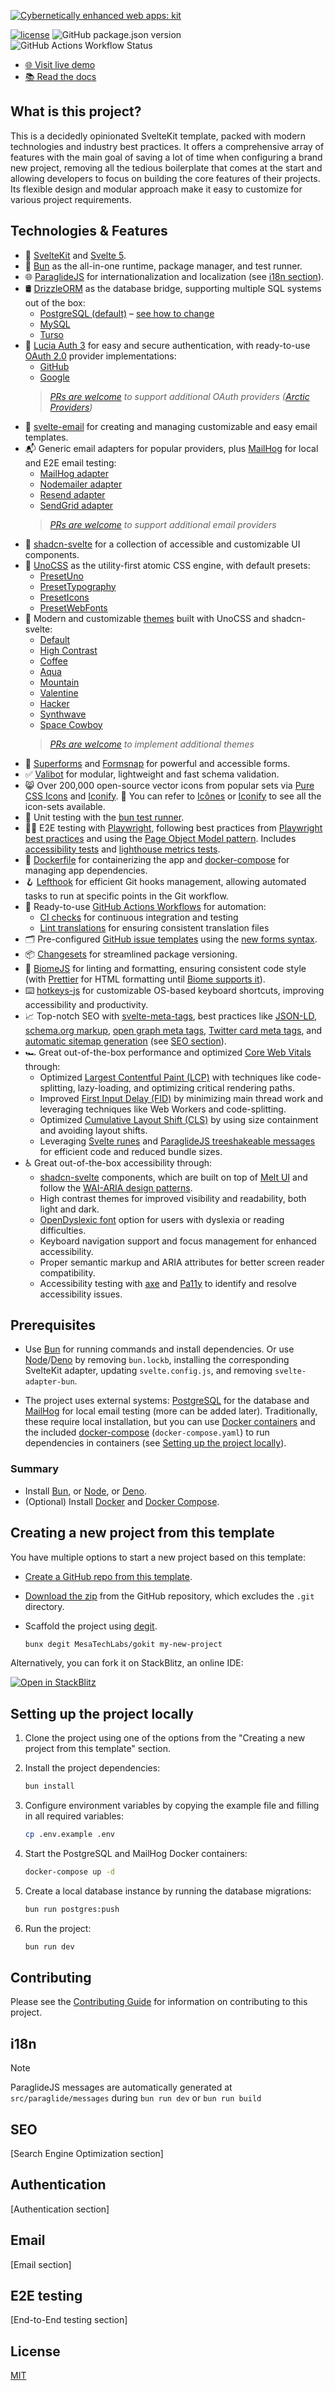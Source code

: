 [![Cybernetically enhanced web apps: kit](https://sveltejs.github.io/assets/banner.png)](https://svelte.dev)

[![license](https://img.shields.io/npm/l/svelte.svg?style=flat-square)](LICENSE.md)
![GitHub package.json version](https://img.shields.io/github/package-json/v/MesaTechLabs/gokit?style=flat-square)
![GitHub Actions Workflow Status](https://img.shields.io/github/actions/workflow/status/MesaTechLabs/gokit/ci.yml?style=flat-square&label=CI)

- [🌐 Visit live demo](#)
- [📚 Read the docs](#)

## What is this project?

This is a decidedly opinionated SvelteKit template, packed with modern technologies and industry best practices. It offers a comprehensive array of features with the main goal of saving a lot of time when configuring a brand new project, removing all the tedious boilerplate that comes at the start and allowing developers to focus on building the core features of their projects. Its flexible design and modular approach make it easy to customize for various project requirements.

## Technologies & Features

- 🧡 [SvelteKit](https://kit.svelte.dev) and [Svelte 5](https://svelte.dev/blog/runes).
- 🍞 [Bun](https://bun.sh) as the all-in-one runtime, package manager, and test runner.
- 🌐 [ParaglideJS](https://inlang.com/m/gerre34r/library-inlang-paraglideJs) for internationalization and localization (see [i18n section](#i18n)).
- 🛢️ [DrizzleORM](https://orm.drizzle.team) as the database bridge, supporting multiple SQL systems out of the box:
  - [PostgreSQL (default)](src/lib/server/db/postgres) – [see how to change](#database)
  - [MySQL](src/lib/server/db/mysql)
  - [Turso](src/lib/server/db/turso)
- 🔐 [Lucia Auth 3](https://lucia-auth.com/) for easy and secure authentication, with ready-to-use [OAuth 2.0](https://oauth.net/2) provider implementations:
  - [GitHub](src/routes/api/v1/oauth/github)
  - [Google](src/routes/api/v1/oauth/google)
  > _[PRs are welcome](./CONTRIBUTING.md) to support additional OAuth providers ([Arctic Providers](https://arctic.js.org/))_
- 📨 [svelte-email](https://github.com/carstenlebek/svelte-email) for creating and managing customizable and easy email templates.
- 📬 Generic email adapters for popular providers, plus [MailHog](https://github.com/mailhog/MailHog) for local and E2E email testing:
  - [MailHog adapter](src/lib/email/adapters/mailhog.ts)
  - [Nodemailer adapter](src/lib/email/adapters/nodemailer.ts)
  - [Resend adapter](src/lib/email/adapters/resend.ts)
  - [SendGrid adapter](src/lib/email/adapters/send-grid.ts)
  > _[PRs are welcome](./CONTRIBUTING.md) to support additional email providers_
- 🧩 [shadcn-svelte](https://www.shadcn-svelte.com) for a collection of accessible and customizable UI components.
- 💅 [UnoCSS](https://github.com/antfu/unocss) as the utility-first atomic CSS engine, with default presets:
  - [PresetUno](https://unocss.dev/presets/uno)
  - [PresetTypography](https://unocss.dev/presets/typography)
  - [PresetIcons](https://unocss.dev/presets/icons)
  - [PresetWebFonts](https://unocss.dev/presets/web-fonts)
- 🎨 Modern and customizable [themes](src/styles/themes) built with UnoCSS and shadcn-svelte:
  - [Default](src/styles/themes/high-contrast.css)
  - [High Contrast](src/styles/themes/high-contrast.css)
  - [Coffee](src/styles/themes/coffee.css)
  - [Aqua](src/styles/themes/aqua.css)
  - [Mountain](src/styles/themes/mountain.css)
  - [Valentine](src/styles/themes/valentine.css)
  - [Hacker](src/styles/themes/hacker.css)
  - [Synthwave](src/styles/themes/synthwave.css)
  - [Space Cowboy](src/styles/themes/spacecowboy.css)  
  > _[PRs are welcome](./CONTRIBUTING.md) to implement additional themes_
- 📝 [Superforms](https://superforms.rocks/get-started/valibot) and [Formsnap](https://formsnap.dev/) for powerful and accessible forms.
- ✅ [Valibot](https://valibot.dev/) for modular, lightweight and fast schema validation.
- 😸 Over 200,000 open-source vector icons from popular sets via [Pure CSS Icons](https://unocss.dev/presets/icons) and [Iconify](https://iconify.design/). 🔎 You can refer to [Icônes](https://icones.js.org/) or [Iconify](https://icon-sets.iconify.design/) to see all the icon-sets available.
- 🧪 Unit testing with the [bun test runner](https://bun.sh/docs/cli/test).
- 🧑‍💻 E2E testing with [Playwright](https://playwright.dev/), following best practices from [Playwright best practices](https://playwright.dev/docs/best-practices) and using the [Page Object Model pattern](https://playwright.dev/docs/pom). Includes [accessibility tests](tests/a11y) and [lighthouse metrics tests](tests/lighthouse).
- 🐋 [Dockerfile](./Dockerfile) for containerizing the app and [docker-compose](./docker-compose.yaml) for managing app dependencies.
- 🪝 [Lefthook](https://github.com/evilmartians/lefthook) for efficient Git hooks management, allowing automated tasks to run at specific points in the Git workflow.
- 🔀 Ready-to-use [GitHub Actions Workflows](./github/workflows) for automation:
  - [CI checks](./github/workflows/ci.yaml) for continuous integration and testing
  - [Lint translations](./github/workflows/ci.yaml) for ensuring consistent translation files
- 🗂️ Pre-configured [GitHub issue templates](.github/ISSUE_TEMPLATE) using the [new forms syntax](https://docs.github.com/en/communities/using-templates-to-encourage-useful-issues-and-pull-requests/syntax-for-issue-forms).
- 📦 [Changesets](https://github.com/changesets/changesets) for streamlined package versioning.
- 👮 [BiomeJS](https://biomejs.dev) for linting and formatting, ensuring consistent code style (with [Prettier](https://prettier.io) for HTML formatting until [Biome supports it](https://biomejs.dev/internal/language-support/)).
- ⌨️ [hotkeys-js](https://github.com/jaywcjlove/hotkeys-js) for customizable OS-based keyboard shortcuts, improving accessibility and productivity.
- 📈 Top-notch SEO with [svelte-meta-tags](https://www.npmjs.com/package/svelte-meta-tags), best practices like [JSON-LD](https://developers.google.com/search/docs/appearance/structured-data/intro-structured-data), [schema.org markup](https://schema.org/), [open graph meta tags](https://ogp.me/), [Twitter card meta tags](https://developer.twitter.com/en/docs/twitter-for-websites/cards/overview/abouts-cards), and [automatic sitemap generation](https://www.npmjs.com/package/svelte-sitemap) (see [SEO section](#seo)).
- 🏎️ Great out-of-the-box performance and optimized [Core Web Vitals](https://web.dev/explore/learn-core-web-vitals) through:
  - Optimized [Largest Contentful Paint (LCP)](https://web.dev/optimize-lcp/) with techniques like code-splitting, lazy-loading, and optimizing critical rendering paths.
  - Improved [First Input Delay (FID)](https://web.dev/optimize-fid/) by minimizing main thread work and leveraging techniques like Web Workers and code-splitting.
  - Optimized [Cumulative Layout Shift (CLS)](https://web.dev/optimize-cls/) by using size containment and avoiding layout shifts.
  - Leveraging [Svelte runes](https://svelte.dev/blog/runes) and [ParaglideJS treeshakeable messages](https://inlang.com/m/gerre34r/library-inlang-paraglideJs) for efficient code and reduced bundle sizes.
- ♿ Great out-of-the-box accessibility through:
  - [shadcn-svelte](https://www.shadcn-svelte.com/) components, which are built on top of [Melt UI](https://melt-ui.com/) and follow the [WAI-ARIA design patterns](https://www.w3.org/WAI/ARIA/apg/patterns/).
  - High contrast themes for improved visibility and readability, both light and dark.
  - [OpenDyslexic font](https://opendyslexic.org/) option for users with dyslexia or reading difficulties.
  - Keyboard navigation support and focus management for enhanced accessibility.
  - Proper semantic markup and ARIA attributes for better screen reader compatibility.
  - Accessibility testing with [axe](https://www.deque.com/axe/) and [Pa11y](https://pa11y.org/) to identify and resolve accessibility issues.

## Prerequisites

- Use [Bun](https://bun.sh/) for running commands and install dependencies. Or use [Node](https://nodejs.org)/[Deno](https://deno.com) by removing `bun.lockb`, installing the corresponding SvelteKit adapter, updating `svelte.config.js`, and removing `svelte-adapter-bun`.

- The project uses external systems: [PostgreSQL](https://www.postgresql.org/) for the database and [MailHog](https://github.com/mailhog/MailHog) for local email testing (more can be added later). Traditionally, these require local installation, but you can use [Docker containers](https://www.docker.com/resources/what-container/) and the included [docker-compose](https://docs.docker.com/compose) (`docker-compose.yaml`) to run dependencies in containers (see [Setting up the project locally](#setting-up-the-project-locally)).

### Summary

- Install [Bun](https://bun.sh/), or [Node](https://nodejs.org), or [Deno](https://deno.com).
- (Optional) Install [Docker](https://www.docker.com) and [Docker Compose](https://docs.docker.com/compose).

## Creating a new project from this template

You have multiple options to start a new project based on this template:

- [Create a GitHub repo from this template](https://github.com/MesaTechLabs/gokit/generate).
- [Download the zip](https://github.com/MesaTechLabs/gokit/archive/refs/heads/master.zip) from the GitHub repository, which excludes the `.git` directory.
- Scaffold the project using [degit](https://github.com/Rich-Harris/degit).

  ```sh
  bunx degit MesaTechLabs/gokit my-new-project
  ```

Alternatively, you can fork it on StackBlitz, an online IDE:  

[![Open in StackBlitz](https://developer.stackblitz.com/img/open_in_stackblitz.svg)](https://stackblitz.com/fork/github/jm2097/angular-boilerplate)

## Setting up the project locally

1. Clone the project using one of the options from the "Creating a new project from this template" section.
2. Install the project dependencies:

    ```sh
    bun install
    ```

3. Configure environment variables by copying the example file and filling in all required variables:

    ```sh
    cp .env.example .env
    ```

4. Start the PostgreSQL and MailHog Docker containers:

    ```sh
    docker-compose up -d
    ```

5. Create a local database instance by running the database migrations:

    ```sh
    bun run postgres:push
    ```

6. Run the project:

    ```sh
    bun run dev
    ```

## Contributing

Please see the [Contributing Guide](./CONTRIBUTING.md) for information on contributing to this project.

## i18n

> [!NOTE]
> ParaglideJS messages are automatically generated at `src/paraglide/messages` during `bun run dev` or `bun run build`

## SEO

[Search Engine Optimization section]

## Authentication

[Authentication section]

## Email

[Email section]

## E2E testing

[End-to-End testing section]

## License

[MIT](./LICENSE)

